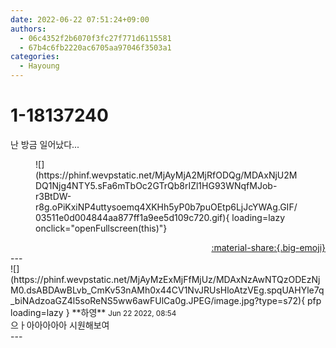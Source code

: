 ```yaml
---
date: 2022-06-22 07:51:24+09:00
authors:
  - 06c4352f2b6070f3fc27f771d6115581
  - 67b4c6fb2220ac6705aa97046f3503a1
categories:
  - Hayoung
---
```


# 1-18137240

<div class="post-container" markdown="1">
<div class="content-container md-sidebar__scrollwrap" markdown="1">

난 방금 일어났다... 
<figure markdown="1">
![](https://phinf.wevpstatic.net/MjAyMjA2MjRfODQg/MDAxNjU2MDQ1Njg4NTY5.sFa6mTbOc2GTrQb8rIZl1HG93WNqfMJob-r3BtDW-r8g.oPiKxiNP4uttysoemq4XKHh5yP0b7puOEtp6LjJcYWAg.GIF/03511e0d004844aa877ff1a9ee5d109c720.gif){ loading=lazy onclick="openFullscreen(this)"}
</figure>


</div>
</div>

<div style="text-align: right;" markdown="1">
<a href="https://weverse.io/fromis9/fanpost/1-18137240" style="text-align: right;">:material-share:{.big-emoji}</a>
</div>
---

<div class="comments-container md-sidebar__scrollwrap" markdown="1">
<div class="comment" markdown="1">
<div class='id-container' markdown="1">
![](https://phinf.wevpstatic.net/MjAyMzExMjFfMjUz/MDAxNzAwNTQzODEzNjM0.dsABDAwBLvb_CmKv53nAMh0x44CV1NvJRUsHloAtzVEg.spqUAHYle7q_biNAdzoaGZ4l5soReNS5ww6awFUlCa0g.JPEG/image.jpg?type=s72){ pfp loading=lazy }
**<span class="artist">하영</span>** <small>Jun 22 2022, 08:54</small><br>
</div>
<div class='comment-body' markdown="1">
으ㅏ아아아아아 시원해보여
</div>
</div>
</div>
---
